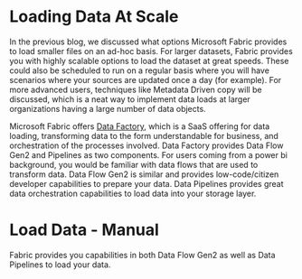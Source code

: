 #  Loading Data At Scale
In the previous blog, we discussed what options Microsoft Fabric provides to load smaller files on an ad-hoc basis.  For larger datasets, Fabric provides you with highly scalable options to load the dataset at great speeds. These could also be scheduled to run on a regular basis where you will have scenarios where your sources are updated once a day (for example). For more advanced users, techniques like Metadata Driven copy will be discussed, which is a neat way to implement data loads at larger organizations having a large number of data objects. </br>

Microsoft Fabric offers [Data Factory](https://learn.microsoft.com/en-us/fabric/data-factory/), which is a SaaS offering for data loading, transforming data to the form understandable for business, and orchestration of the processes involved. Data Factory provides Data Flow Gen2 and Pipelines as two components. For users coming from a power bi background, you would be familiar with data flows that are used to transform data. Data Flow Gen2 is similar and provides low-code/citizen developer capabilities to prepare your data. Data Pipelines provides great data orchestration capabilities to load data into your storage layer. </br>

# Load Data - Manual

Fabric provides you capabilities in both Data Flow Gen2 as well as Data Pipelines to load your data.
